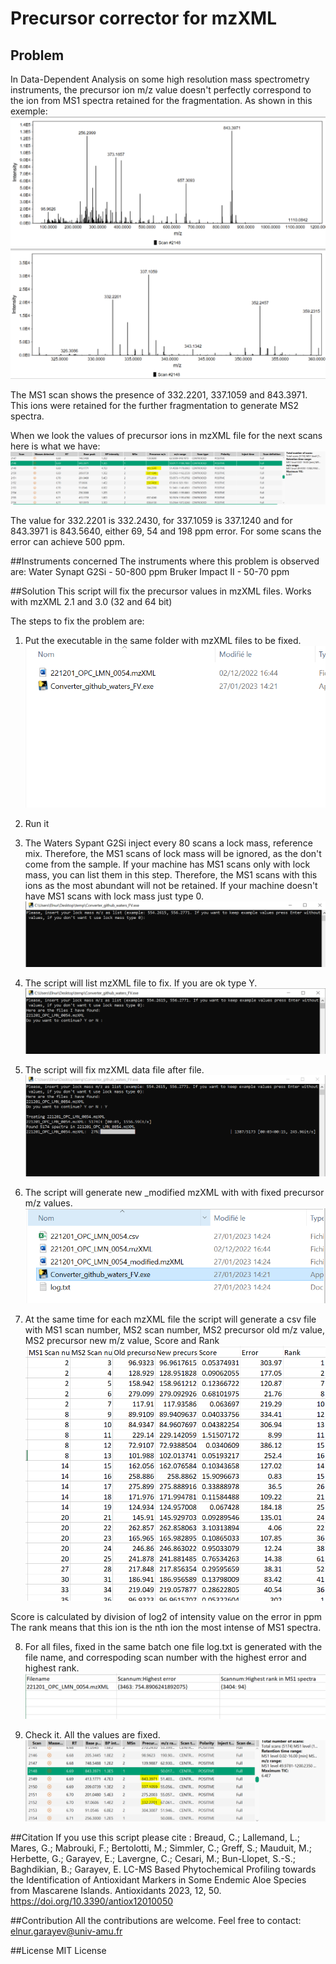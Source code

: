 # Precursor corrector for mzXML
## Problem
In Data-Dependent Analysis on some high resolution mass spectrometry instruments, the precursor ion m/z value doesn't perfectly correspond to the ion from MS1 spectra retained for the fragmentation.
As shown in this exemple:
![This is an image](/doc/MS1.PNG)
![This is an image](/doc/MS1_zoom.PNG)

The MS1 scan shows the presence of 332.2201, 337.1059 and 843.3971. This ions were retained for the further fragmentation to generate MS2 spectra.

When we look the values of precursor ions in mzXML file for the next scans here is what we have:
![This is an image](/doc/MS2.PNG)

The value for 332.2201 is 332.2430, for 337.1059 is 337.1240 and for 843.3971 is 843.5640, either 69, 54 and 198 ppm error. For some scans the error can achieve 500 ppm.

##Instruments concerned
The instruments where this problem is observed are:
Water Synapt G2Si - 50-800 ppm
Bruker Impact II - 50-70 ppm


##Solution
This script will fix the precursor values in mzXML files. Works with mzXML 2.1 and 3.0 (32 and 64 bit)

The steps to fix the problem are:
1) Put the executable in the same folder with mzXML files to be fixed.
![Step1](/doc/Step1.PNG)

2) Run it
3) The Waters Sypant G2Si inject every 80 scans a lock mass, reference mix. Therefore, the MS1 scans of lock mass will be ignored, as the don't come from the sample. If your machine has MS1 scans only with lock mass, you can list them in this step. Therefore, the MS1 scans with this ions as the most abundant will not be retained. 
If your machine doesn't have MS1 scans with lock mass just type 0.
![Step3](/doc/Step2.PNG)
4) The script will list mzXML file to fix. If you are ok type Y.
![Step4](/doc/Step3.PNG)

5) The script will fix mzXML data file after file.
![Step5](/doc/Step4.PNG)

6) The script will generate new  _modified mzXML with with fixed precursor m/z values.
![Step6](/doc/Step5.PNG)

7) At the same time for each mzXML file the script will generate a csv file with MS1 scan number, MS2 scan number, MS2 precursor old m/z value, MS2 precursor new m/z value, Score and Rank
![Step7](/doc/Step6.PNG)

Score is calculated by division of log2 of intensity value on the error in ppm
The rank means that this ion is the nth ion the most intense of MS1 spectra. 

8) For all files, fixed in the same batch one file log.txt is generated with the file name, and correspoding scan number with the highest error and highest rank.
![Step8](/doc/Step7.PNG)

9) Check it. All the values are fixed.
![Step9](/doc/MS2_OK.PNG)

##Citation
If you use this script please cite : Breaud, C.; Lallemand, L.; Mares, G.; Mabrouki, F.; Bertolotti, M.; Simmler, C.; Greff, S.; Mauduit, M.; Herbette, G.; Garayev, E.; Lavergne, C.; Cesari, M.; Bun-Llopet, S.-S.; Baghdikian, B.; Garayev, E. LC-MS Based Phytochemical Profiling towards the Identification of Antioxidant Markers in Some Endemic Aloe Species from Mascarene Islands. Antioxidants 2023, 12, 50. https://doi.org/10.3390/antiox12010050

##Contribution
All the contributions are welcome. Feel free to contact: elnur.garayev@univ-amu.fr

##License
MIT License

